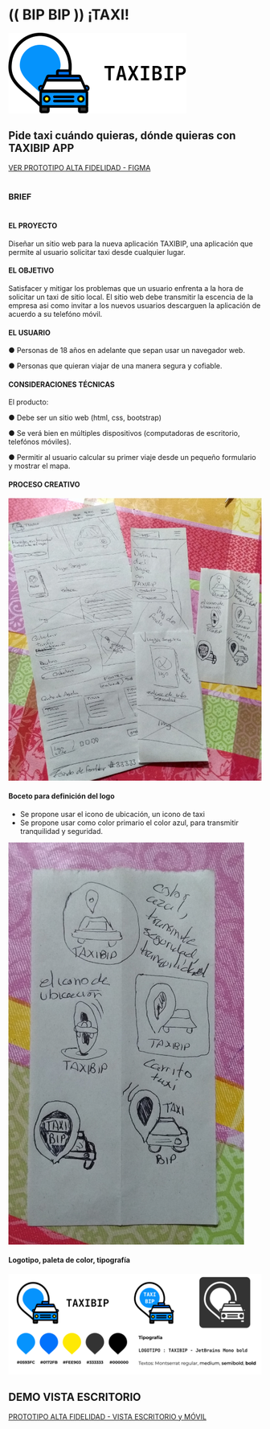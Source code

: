 # (( BIP BIP )) ¡TAXI! 

![TAXIBIP](docs/imgs/taxibip_logo_color.png)

##  Pide taxi cuándo quieras, dónde quieras con TAXIBIP APP
[VER PROTOTIPO ALTA FIDELIDAD - FIGMA](https://www.figma.com/proto/UU3zL93Kv2q6FTvvGG6vlt/TAXIBIP_APP?node-id=5%3A54&scaling=min-zoom&page-id=0%3A1&starting-point-node-id=5%3A54&show-proto-sidebar=1)
#
### BRIEF
#

#### EL PROYECTO
Diseñar un sitio web para la nueva aplicación TAXIBIP, una aplicación que permite al usuario solicitar taxi desde cualquier lugar.

#### EL OBJETIVO
Satisfacer y mitigar los problemas que un usuario enfrenta a la hora de solicitar un taxi de sitio local. El sitio web debe transmitir la escencia de la empresa asi como invitar a los nuevos usuarios descarguen la aplicación de acuerdo a su telefóno móvil.

#### EL USUARIO
● Personas de 18 años en adelante que sepan usar un navegador web.

● Personas que quieran viajar de una manera segura y cofiable.

#### CONSIDERACIONES TÉCNICAS

El producto:

● Debe ser un sitio web (html, css, bootstrap)

● Se verá bien en múltiples dispositivos (computadoras de escritorio, telefónos móviles).

● Permitir al usuario calcular su primer viaje desde un pequeño formulario y mostrar el mapa.

#### PROCESO CREATIVO
![Boceto rápido para versión escritorio y móvil](/docs/imgs/img_taxibip_boceto.jpg)

#### Boceto para definición del logo
- Se propone usar el icono de ubicación, un icono de taxi
- Se propone usar como color primario el color azul, para transmitir tranquilidad y seguridad.

![Boceto para definición del logo](/docs/imgs/img_taxibip_boceto_logo.jpg)

#### Logotipo, paleta de color, tipografía
![Boceto para definición del logo](/docs/imgs/taxibip_logo_color_tipo.jpg)

## DEMO VISTA ESCRITORIO

[PROTOTIPO ALTA FIDELIDAD - VISTA ESCRITORIO y MÓVIL](https://www.figma.com/proto/UU3zL93Kv2q6FTvvGG6vlt/TAXIBIP_APP?node-id=5%3A54&scaling=min-zoom&page-id=0%3A1&starting-point-node-id=5%3A54&show-proto-sidebar=1)
